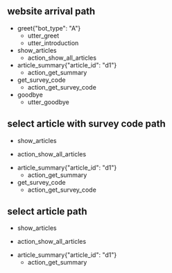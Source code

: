 ## website arrival path
* greet{"bot_type": "A"}
  - utter_greet
  - utter_introduction
* show_articles
  - action_show_all_articles
* article_summary{"article_id": "d1"}
  - action_get_summary
* get_survey_code
  - action_get_survey_code
* goodbye
  - utter_goodbye

## select article with survey code path
* show_articles
 - action_show_all_articles
* article_summary{"article_id": "d1"}
  - action_get_summary
* get_survey_code
  - action_get_survey_code

## select article path
* show_articles
 - action_show_all_articles
* article_summary{"article_id": "d1"}
  - action_get_summary